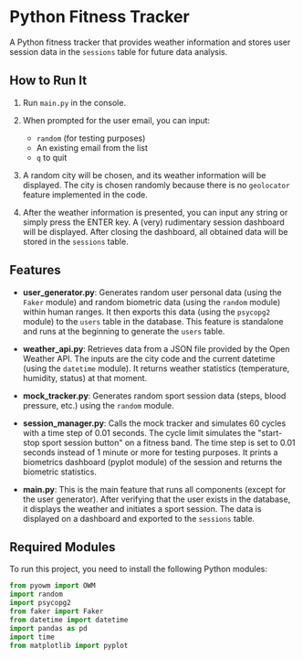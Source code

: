 # Python Fitness Tracker

A Python fitness tracker that provides weather information and stores user session data in the `sessions` table for future data analysis.

## How to Run It

1. Run `main.py` in the console.
2. When prompted for the user email, you can input:
   - `random` (for testing purposes)
   - An existing email from the list
   - `q` to quit

3. A random city will be chosen, and its weather information will be displayed. The city is chosen randomly because there is no `geolocator` feature implemented in the code. 

4. After the weather information is presented, you can input any string or simply press the ENTER key. A (very) rudimentary session dashboard will be displayed. After closing the dashboard, all obtained data will be stored in the `sessions` table.

## Features

- **user_generator.py**: Generates random user personal data (using the `Faker` module) and random biometric data (using the `random` module) within human ranges. It then exports this data (using the `psycopg2` module) to the `users` table in the database. This feature is standalone and runs at the beginning to generate the `users` table.

- **weather_api.py**: Retrieves data from a JSON file provided by the Open Weather API. The inputs are the city code and the current datetime (using the `datetime` module). It returns weather statistics (temperature, humidity, status) at that moment.

- **mock_tracker.py**: Generates random sport session data (steps, blood pressure, etc.) using the `random` module.

- **session_manager.py**: Calls the mock tracker and simulates 60 cycles with a time step of 0.01 seconds. The cycle limit simulates the "start-stop sport session button" on a fitness band. The time step is set to 0.01 seconds instead of 1 minute or more for testing purposes. It prints a biometrics dashboard (pyplot module) of the session and returns the biometric statistics.

- **main.py**: This is the main feature that runs all components (except for the user generator). After verifying that the user exists in the database, it displays the weather and initiates a sport session. The data is displayed on a dashboard and exported to the `sessions` table.

## Required Modules

To run this project, you need to install the following Python modules:

```python
from pyowm import OWM
import random
import psycopg2
from faker import Faker
from datetime import datetime
import pandas as pd
import time
from matplotlib import pyplot
